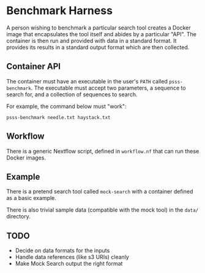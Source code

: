 # Benchmark Harness

A person wishing to benchmark a particular search tool creates a Docker image
that encapsulates the tool itself and abides by a particular "API". The
container is then run and provided with data in a standard format. It provides
its results in a standard output format which are then collected.

## Container API

The container must have an executable in the user's `PATH` called
`psss-benchmark`. The executable must accept two parameters, a sequence to
search for, and a collection of sequences to search.

For example, the command below must "work":

```
psss-benchmark needle.txt haystack.txt
```

## Workflow

There is a generic Nextflow script, defined in `workflow.nf` that can run these
Docker images.

## Example

There is a pretend search tool called `mock-search` with a container defined as
a basic example.

There is also trivial sample data (compatible with the mock tool) in the `data/`
directory.

## TODO

  * Decide on data formats for the inputs
  * Handle data references (like s3 URIs) cleanly
  * Make Mock Search output the right format

